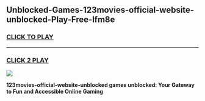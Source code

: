 
## Unblocked-Games-123movies-official-website-unblocked-Play-Free-lfm8e
<h3>
<a href="https://premium76.site?title=123movies-official-website-unblocked&ref=23A">CLICK TO PLAY</a></h3>
<hr>

<h3>
<a href="https://premium76.site?title=123movies-official-website-unblocked&ref=23A">CLICK 2 PLAY</a>
  
</h3>

<a href="https://premium76.site?title=123movies-official-website-unblocked&ref=23A"><img src="https://clearcache.store/games.png"></a>


**123movies-official-website-unblocked games unblocked: Your Gateway to Fun and Accessible Online Gaming**
